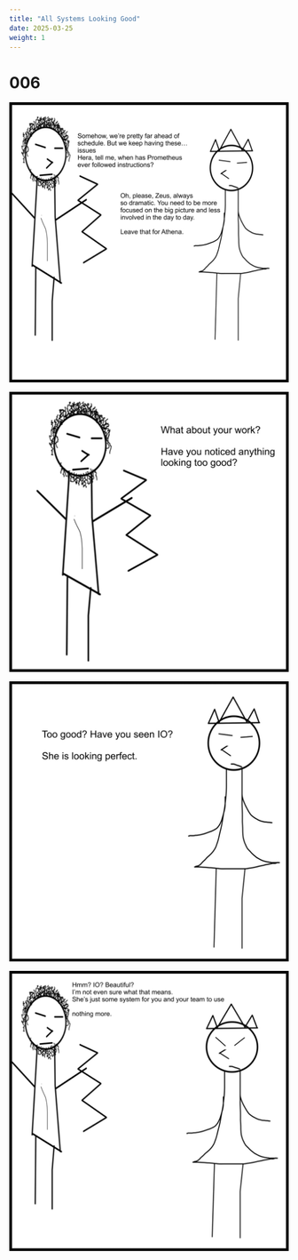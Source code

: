 ```yaml
---
title: "​​All Systems Looking Good"
date: 2025-03-25 
weight: 1
---
```


# 006


<img class = 'comic' src='/assets/cartoon/006/006-01.jpg'> <br />

<img class = 'comic' src='/assets/cartoon/006/006-02.jpg'> <br />

<img class = 'comic' src='/assets/cartoon/006/006-03.jpg'>  <br />

<img class = 'comic' src='/assets/cartoon/006/006-004.jpg'> 


